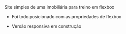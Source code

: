 Site simples de uma imobiliária para treino em flexbox

- Foi todo posicionado com as propriedades de flexbox 


- Versão responsiva em construção